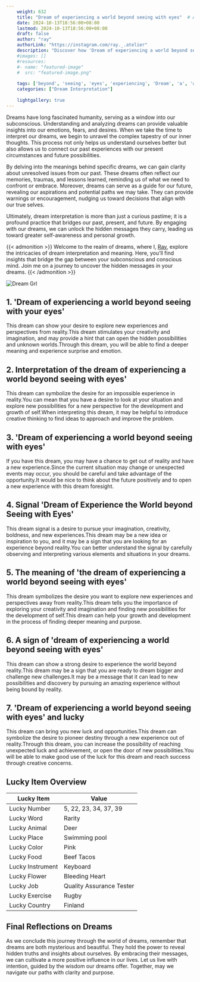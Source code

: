 ```yaml
---
    weight: 632
    title: "Dream of experiencing a world beyond seeing with eyes"  # Assuming 'title' column exists
    date: 2024-10-13T18:56:00+08:00
    lastmod: 2024-10-13T18:56:00+08:00
    draft: false
    author: "ray"
    authorLink: "https://instagram.com/ray._.atelier"
    description: "Discover how 'Dream of experiencing a world beyond seeing with eyes' can interpret your future and uncover its significant meanings in your life."
    #images: []
    #resources:
    #- name: "featured-image"
    #  src: "featured-image.png"
    
    tags: ['beyond', 'seeing', 'eyes', 'experiencing', 'Dream', 'a', 'world', 'of', 'with']
    categories: ["Dream Interpretation"]
    
    lightgallery: true
---
```

    
Dreams have long fascinated humanity, serving as a window into our subconscious. Understanding and analyzing dreams can provide valuable insights into our emotions, fears, and desires. When we take the time to interpret our dreams, we begin to unravel the complex tapestry of our inner thoughts. This process not only helps us understand ourselves better but also allows us to connect our past experiences with our present circumstances and future possibilities.

By delving into the meanings behind specific dreams, we can gain clarity about unresolved issues from our past. These dreams often reflect our memories, traumas, and lessons learned, reminding us of what we need to confront or embrace. Moreover, dreams can serve as a guide for our future, revealing our aspirations and potential paths we may take. They can provide warnings or encouragement, nudging us toward decisions that align with our true selves.

Ultimately, dream interpretation is more than just a curious pastime; it is a profound practice that bridges our past, present, and future. By engaging with our dreams, we can unlock the hidden messages they carry, leading us toward greater self-awareness and personal growth.

{{< admonition >}}
Welcome to the realm of dreams, where I, [Ray](https://instagram.com/ray._.atelier), explore the intricacies of dream interpretation and meaning. Here, you’ll find insights that bridge the gap between your subconscious and conscious mind. Join me on a journey to uncover the hidden messages in your dreams.
{{< /admonition >}}

![Dream Grl](https://cdn.pixabay.com/photo/2017/11/02/03/35/gothic-2910057_1280.jpg "Dream Grl")

## 1. 'Dream of experiencing a world beyond seeing with your eyes'
This dream can show your desire to explore new experiences and perspectives from reality.This dream stimulates your creativity and imagination, and may provide a hint that can open the hidden possibilities and unknown worlds.Through this dream, you will be able to find a deeper meaning and experience surprise and emotion.

## 2. Interpretation of the dream of experiencing a world beyond seeing with eyes'
This dream can symbolize the desire for an impossible experience in reality.You can mean that you have a desire to look at your situation and explore new possibilities for a new perspective for the development and growth of self.When interpreting this dream, it may be helpful to introduce creative thinking to find ideas to approach and improve the problem.

## 3. 'Dream of experiencing a world beyond seeing with eyes'
If you have this dream, you may have a chance to get out of reality and have a new experience.Since the current situation may change or unexpected events may occur, you should be careful and take advantage of the opportunity.It would be nice to think about the future positively and to open a new experience with this dream foresight.

## 4. Signal 'Dream of Experience the World beyond Seeing with Eyes'
This dream signal is a desire to pursue your imagination, creativity, boldness, and new experiences.This dream may be a new idea or inspiration to you, and it may be a sign that you are looking for an experience beyond reality.You can better understand the signal by carefully observing and interpreting various elements and situations in your dreams.

## 5. The meaning of 'the dream of experiencing a world beyond seeing with eyes'
This dream symbolizes the desire you want to explore new experiences and perspectives away from reality.This dream tells you the importance of exploring your creativity and imagination and finding new possibilities for the development of self.This dream can help your growth and development in the process of finding deeper meaning and purpose.

## 6. A sign of 'dream of experiencing a world beyond seeing with eyes'
This dream can show a strong desire to experience the world beyond reality.This dream may be a sign that you are ready to dream bigger and challenge new challenges.It may be a message that it can lead to new possibilities and discovery by pursuing an amazing experience without being bound by reality.

## 7. 'Dream of experiencing a world beyond seeing with eyes' and lucky
This dream can bring you new luck and opportunities.This dream can symbolize the desire to pioneer destiny through a new experience out of reality.Through this dream, you can increase the possibility of reaching unexpected luck and achievement, or open the door of new possibilities.You will be able to make good use of the luck for this dream and reach success through creative concerns.

## Lucky Item Overview
| Lucky Item          | Value              |
|---------------|--------------------|
| Lucky Number        | 5, 22, 23, 34, 37, 39  |
| Lucky Word          | Rarity |
| Lucky Animal        | Deer |
| Lucky Place         | Swimming pool     |
| Lucky Color         | Pink     |
| Lucky Food          | Beef Tacos      |
| Lucky Instrument    | Keyboard |
| Lucky Flower        | Bleeding Heart    |
| Lucky Job           | Quality Assurance Tester       |
| Lucky Exercise      | Rugby  |
| Lucky Country       | Finland    |


##  Final Reflections on Dreams

As we conclude this journey through the world of dreams, remember that dreams are both mysterious and beautiful. They hold the power to reveal hidden truths and insights about ourselves. By embracing their messages, we can cultivate a more positive influence in our lives. Let us live with intention, guided by the wisdom our dreams offer. Together, may we navigate our paths with clarity and purpose.

